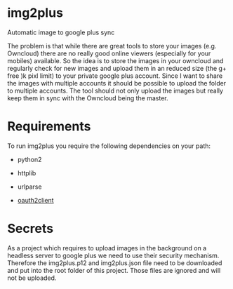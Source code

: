 img2plus
========

Automatic image to google plus sync

The problem is that while there are great tools to store your images (e.g. Owncloud) there are no really good online viewers (especially for your mobiles) available. So the idea is to store the images in your owncloud and regularly check for new images and upload them in an reduced size (the g+ free )k pixl limit) to your private google plus account. Since I want to share the images with multiple accounts it should be possible to upload the folder to multiple accounts. The tool should not only upload the images but really keep them in sync with the Owncloud being the master.

Requirements
===============
To run img2plus you require the following dependencies on your path:

* python2

* httplib
* urlparse
* [oauth2client](https://code.google.com/p/google-api-python-client/wiki/OAuth2Client)

Secrets
========
As a project which requires to upload images in the background on a headless server to google plus we need to use their security mechanism. Therefore the img2plus.p12 and img2plus.json file need to be downloaded and put into the root folder of this project. Those files are ignored and will not be uploaded.

